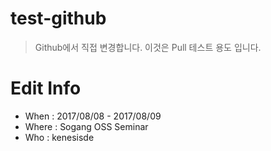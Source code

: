 # test-github
>Github에서 직접 변경합니다.
>이것은 Pull 테스트 용도 입니다.

# Edit Info
 * When : 2017/08/08 - 2017/08/09
 * Where : Sogang OSS Seminar
 * Who : kenesisde

